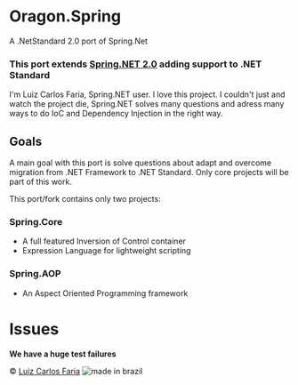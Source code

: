 # Oragon.Spring
A .NetStandard 2.0 port of Spring.Net

### This port extends [Spring.NET  2.0](https://github.com/spring-projects/spring-net) adding support to .NET Standard

I'm Luiz Carlos Faria, Spring.NET user. I love this project. I couldn't just and watch the project die, Spring.NET solves many questions and adress many ways to do IoC and Dependency Injection in the right way.

## Goals
A main goal with this port is solve questions about adapt and overcome migration from .NET Framework to .NET Standard. Only core projects will be part of this work.

This port/fork contains only two projects:

### Spring.Core
* A full featured Inversion of Control container
* Expression Language for lightweight scripting

### Spring.AOP
* An Aspect Oriented Programming framework

# Issues

**We have a huge test failures**

© [Luiz Carlos Faria](http://gago.io/) ![made in brazil][brazil]


[brazil]:http://www.goal.cc/content/images/flags/28.png